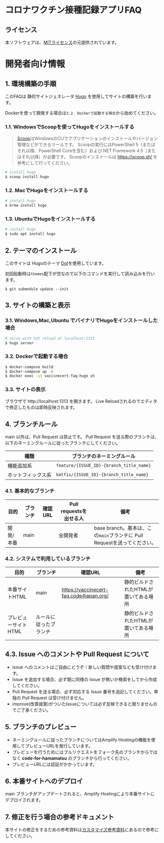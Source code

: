 # コロナワクチン接種記録アプリFAQ

## ライセンス
本ソフトウェアは、[MITライセンス](./LICENSE.txt)の元提供されています。

# 開発者向け情報

## 1. 環境構築の手順

このFAQは 静的サイトジェネレータ [Hugo](https://gohugo.io/) を使用してサイトの構築を行います。

Dockerを使って開発する場合は`3.2. Dockerで起動する場合`から始めてください。

### 1.1. WindowsでScoopを使ってHugoをインストールする

> [Scoop](https://scoop.sh/)はWindowsのCLIでアプリケーションのインストールやバージョン管理などができるツールです。
Scoopの実行にはPowerShell 5（またはそれ以降、PowerShell Coreを含む）および.NET Framework 4.5（またはそれ以降）が必要です。
Scoopのインストールは https://scoop.sh/ を参考にして行ってください。

```powershell
# install hugo
$ scoop install hugo 
```

### 1.2. MacでHugoをインストールする

```bash
# install hugo
$ brew install hugo
```

### 1.3. UbuntuでHugoをインストールする

```bash
# install hugo
$ sudo apt install hugo
```

## 2. テーマのインストール

このサイトは Hugoのテーマ [Dot](https://themes.gohugo.io/themes/dot-hugo-documentation-theme/)を使用しています。

初回起動時は`themes`配下が空なので以下のコマンドを実行して読み込みを行います。

```
$ git submodule update --init
```

## 3. サイトの構築と表示

### 3.1. Windows,Mac,Ubuntu でバイナリでHugoをインストールした場合
``` bash
# serve with hot reload at localhost:1313
$ hugo server
```
### 3.2. Dockerで起動する場合

``` bash
$ docker-compose build
$ docker-compose up -d
$ docker exec -it vaccinecert-faq-hugo sh
```
### 3.3. サイトの表示

ブラウザで http://localhost:1313 を開きます。
Live Reloadされるのでエディタで修正したものは即時反映されます。

## 4. ブランチルール

main 以外は、Pull Request は禁止です。
Pull Request を送る際のブランチは、以下のネーミングルールに従ったブランチにしてください。

| 種類 | ブランチのネーミングルール |
| ---- | ---- |
|機能追加系|`feature/{ISSUE_ID}-{branch_title_name}`|
|ホットフィックス系|`hotfix/{ISSUE_ID}-{branch_title_name}`|

### 4.1. 基本的なブランチ

| 目的 | ブランチ | 確認URL | Pull requestsを出せる人 | 備考 |
| ---- | ---- | ---- | ---- | ---- |
| 開発/本番 | main |  | 全開発者 | base branch。基本は、この`main`ブランチに Pull Requestを送ってください。 |

### 4.2. システムで利用しているブランチ

| 目的 | ブランチ | 確認URL | 備考 |
| ---- | -------- | ---- | ---- |
| 本番サイトHTML | main | https://vaccinecert-faq.code4japan.org/ | 静的ビルドされたHTMLが置いてある場所 |
| プレビューサイト HTML | ルールに従ったブランチ |  | 静的ビルドされたHTMLが置いてある場所 |

## 4.3. Issue へのコメントや Pull Request について
* Issue へのコメントはご自由にどうぞ！新しい質問や提案なども受け付けます。
* Issue を追加する場合、必ず既に同様の Issue が無いか検索をしてから作成してください。
* Pull Request を送る場合、必ず対応する Issue 番号を追記してください。単独の Pull Request は受け付けません。
* improve(改善提案)がついたIssueについては必ず反映できると限りませんのでご了承ください。

## 5. ブランチのプレビュー
* ネーミングルールに従ったブランチについてはAmplify Hostingの機能を使用してプレビューURLを発行しています。
* プレビューを行うためにはプルリクエストをフォーク先のブランチからではなく **code-for-hamamatsu** のブランチから行ってください。
* プレビューURLには認証がかかっています。

## 6. 本番サイトへのデプロイ
main ブランチがアップデートされると、Amplify Hostingにより本番サイトにデプロイされます。

## 7. 修正を行う場合の参考ドキュメント

本サイトの修正をするための参考資料は[カスタマイズ参考資料](./FOR_DEVELOPERS.md)にあるので参考にしてください。
